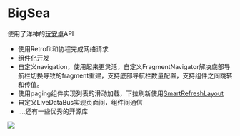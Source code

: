 # BigSea

使用了洋神的[玩安卓](https://www.wanandroid.com/)API

- 使用Retrofit和协程完成网络请求
- 组件化开发
- 自定义navigation，使用起来更灵活，自定义FragmentNavigator解决底部导航栏切换导致的fragment重建，支持底部导航栏数量配置，支持组件之间跳转和传值。
- 使用paging组件实现列表的滑动加载，下拉刷新使用[SmartRefreshLayout](https://github.com/scwang90/SmartRefreshLayout)
- 自定义LiveDataBus实现页面间，组件间通信
- ....还有一些优秀的开源库

![](https://raw.githubusercontent.com/chsmy/BigSea/master/screenshot/home_page.png)